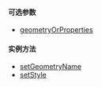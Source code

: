 #### 可选参数

- <a href="openlayers/feature/options/geometryOrProperties.html" target="_blank">geometryOrProperties</a>

#### 实例方法

- <a href="openlayers/feature/methods/setGeometryName.html" target="_blank">setGeometryName</a>
- <a href="openlayers/feature/methods/setStyle.html" target="_blank">setStyle</a>